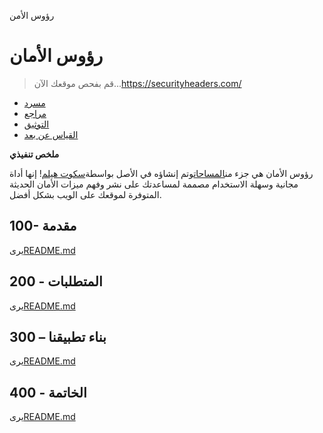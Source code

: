 رؤوس الأمن

# رؤوس الأمان

> قم بفحص موقعك الآن...<https://securityheaders.com/>

-   [مسرد](./GLOSSARY.md)
-   [مراجع](./REFERENCES.md)
-   [التوثيق](./DOCUMENTATION.md)
-   [القياس عن بعد](./TELEMETRY.md)

**ملخص تنفيذي**

رؤوس الأمان هي جزء من[المساحات](https://probely.com/)وتم إنشاؤه في الأصل بواسطة[سكوت هيلم](https://scotthelme.co.uk/)! إنها أداة مجانية وسهلة الاستخدام مصممة لمساعدتك على نشر وفهم ميزات الأمان الحديثة المتوفرة لموقعك على الويب بشكل أفضل.

## 100- مقدمة

يرى[README.md](./100/README.md)

## 200 - المتطلبات

يرى[README.md](./200/README.md)

## 300 – بناء تطبيقنا

يرى[README.md](./300/README.md)

## 400 - الخاتمة

يرى[README.md](./400/README.md)
